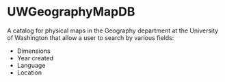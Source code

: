 # UWGeographyMapDB
A catalog for physical maps in the Geography department at the University of Washington that allow a user to search by various fields:
* Dimensions
* Year created
* Language
* Location
